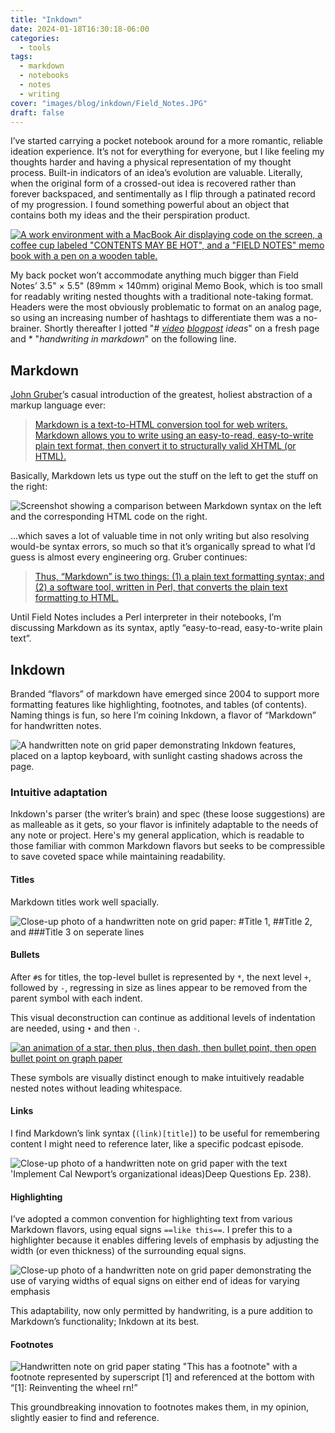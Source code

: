 ```yaml
---
title: "Inkdown"
date: 2024-01-18T16:30:18-06:00
categories:
  - tools
tags:
  - markdown
  - notebooks
  - notes
  - writing
cover: "images/blog/inkdown/Field_Notes.JPG"
draft: false
---
```


I’ve started carrying a pocket notebook around for a more romantic, reliable ideation experience. It’s not for everything for everyone, but I like feeling my thoughts harder and having a physical representation of my thought process. Built-in indicators of an idea’s evolution are valuable. Literally, when the original form of a crossed-out idea is recovered rather than forever backspaced, and sentimentally as I flip through a patinated record of my progression. I found something powerful about an object that contains both my ideas and the their perspiration product.

[![A work environment with a MacBook Air displaying code on the screen, a coffee cup labeled "CONTENTS MAY BE HOT", and a "FIELD NOTES" memo book with a pen on a wooden table.](/images/blog/inkdown/Field_Notes.JPG)](https://fieldnotesbrand.com/products/chicago/?ref=kitia.net)

My back pocket won’t accommodate anything much bigger than Field Notes’ 3.5" × 5.5" (89mm × 140mm) original Memo Book, which is too small for readably writing nested thoughts with a traditional note-taking format. Headers were the most obviously problematic to format on an analog page, so using an increasing number of hashtags to differentiate them was a no-brainer. Shortly thereafter I jotted "*\# [video](https://www.youtube.com/@benkitia) [blogpost](https://www.kitia.net/blog) ideas*" on a fresh page and \* "*handwriting in markdown*" on the following line.

## Markdown

[John Gruber](https://daringfireball.net)’s casual introduction of the greatest, holiest abstraction of a markup language ever:

> [Markdown is a text-to-HTML conversion tool for web writers. Markdown allows you to write using an easy-to-read, easy-to-write plain text format, then convert it to structurally valid XHTML (or HTML).](https://daringfireball.net/projects/markdown/)

Basically, Markdown lets us type out the stuff on the left to get the stuff on the right:

![Screenshot showing a comparison between Markdown syntax on the left and the corresponding HTML code on the right.](/images/blog/inkdown/MD_to_HTML_demo.png "Markdown to HTML demo")

...which saves a lot of valuable time in not only writing but also resolving would-be syntax errors, so much so that it’s organically spread to what I’d guess is almost every engineering org. Gruber continues:

> [Thus, “Markdown” is two things: (1) a plain text formatting syntax; and (2) a software tool, written in Perl, that converts the plain text formatting to HTML.](https://daringfireball.net/projects/markdown/)

Until Field Notes includes a Perl interpreter in their notebooks, I’m discussing Markdown as its syntax, aptly “easy-to-read, easy-to-write plain text”.

## Inkdown

Branded “flavors” of markdown have emerged since 2004 to support more formatting features like highlighting, footnotes, and tables (of contents). Naming things is fun, so here I’m coining Inkdown, a flavor of “Markdown” for handwritten notes.

![A handwritten note on grid paper demonstrating Inkdown features, placed on a laptop keyboard, with sunlight casting shadows across the page.](/images/blog/inkdown/demo.JPG "Inkdown demo")

### Intuitive adaptation

Inkdown's parser (the writer’s brain) and spec (these loose suggestions) are as malleable as it gets, so your flavor is infinitely adaptable to the needs of any note or project. Here's my general application, which is readable to those familiar with common Markdown flavors but seeks to be compressible to save coveted space while maintaining readability.

#### Titles

Markdown titles work well spacially.

![Close-up photo of a handwritten note on grid paper: #Title 1, ##Title 2, and ###Title 3 on seperate lines](/images/blog/inkdown/titles.png "Titles")

#### Bullets

After `#`s for titles, the top-level bullet is represented by `*`, the next level `+`, followed by `-`, regressing in size as lines appear to be removed from the parent symbol with each indent.

This visual deconstruction can continue as additional levels of indentation are needed, using `•` and then `◦`.

[![an animation of a star, then plus, then dash, then bullet point, then open bullet point on graph paper](/images/blog/inkdown/bullets_deconstruction.gif "bullet point deconstruction")](https://berkeleygraphics.com/typefaces/berkeley-mono/?ref=kitia.net)

These symbols are visually distinct enough to make intuitively readable nested notes without leading whitespace.

#### Links

I find Markdown’s link syntax (`(link)[title]`) to be useful for remembering content I might need to reference later, like a specific podcast episode.

![Close-up photo of a handwritten note on grid paper with the text 'Implement Cal Newport’s organizational ideas)[Deep Questions Ep. 238).](#)](/images/blog/inkdown/links.png "Links")

#### Highlighting

I’ve adopted a common convention for highlighting text from various Markdown flavors, using equal signs `==like this==`. I prefer this to a highlighter because it enables differing levels of emphasis by adjusting the width (or even thickness) of the surrounding equal signs.

![Close-up photo of a handwritten note on grid paper demonstrating the use of varying widths of equal signs on either end of ideas for varying emphasis](/images/blog/inkdown/highlights.png "Highlighting")

This adaptability, now only permitted by handwriting, is a pure addition to Markdown’s functionality; Inkdown at its best.

#### Footnotes

![Handwritten note on grid paper stating "This has a footnote" with a footnote represented by superscript [1] and referenced at the bottom with “[1]: Reinventing the wheel rn!”](/images/blog/inkdown/footnotes.png "Footnotes")

This groundbreaking innovation to footnotes makes them, in my opinion, slightly easier to find and reference.
